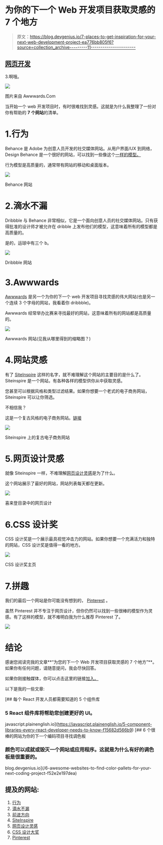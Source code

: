 # 为你的下一个 Web 开发项目获取灵感的 7 个地方

> 原文：<https://blog.devgenius.io/7-places-to-get-inspiration-for-your-next-web-development-project-ea776bb805f6?source=collection_archive---------11----------------------->

## [网页开发](https://bookeraziz.medium.com/list/web-development-c7f311f6fb22)

3.啊哦。

![](img/c6a1d381d9214f6bd86b68ac148c77a5.png)

图片来自 Awwwards.Com

当开始一个 web 开发项目时，有时很难找到灵感。这就是为什么我整理了一份对你有帮助的 **7 个网站**的清单。

# 1.行为

Behance 是 Adobe 为创意人员开发的社交媒体网站。从用户界面/UX 到网络，Design Behance 是一个很好的网站，可以找到一些像这个[一样的模型。](https://www.behance.net/gallery/96090691/Kongsberg-Digital-Kognifai?tracking_source=search_projects)

行为模型是高质量的，通常带有网站的移动和桌面版本。

![](img/e8e6696af13ace8e3dc65b94bb4e5a6e.png)

Behance 网站

# 2.滴水不漏

Dribbble 与 Behance 非常相似，它是一个面向创意人员的社交媒体网站。只有获得批准的设计师才被允许在 dribble 上发布他们的模型，这意味着所有的模型都是高质量的。

是的，运球中有三个 b。

![](img/3de7b8bb6e1f4625d6d7d6bfe4e1ad86.png)

Dribbble 网站

# 3.Awwwards

[Awwwards](https://www.awwwards.com/?gclid=Cj0KCQjwmPSSBhCNARIsAH3cYgZG2r1ZP65fd22UhE8x92dsLnIkf2w4YqIV_vbYunen771EM6YSvzEaAlkGEALw_wcB) 是另一个为你的下一个 web 开发项目寻找灵感的伟大网站(也是另一个连续 3 个字母的网站，我看着你 dribbble)。

Awwwards 经常举办比赛来寻找最好的网站，这意味着所有的网站都是高质量的。

![](img/1f0147417aafbd618a9df9518bc1a404.png)

Awwwards 网站(见我从哪里得到的缩略图？)

# 4.网站灵感

有了 [SiteInspire](https://www.siteinspire.com/) 这样的名字，就不难理解这个网站的主要目的是什么了。Siteinspire 是一个网站，有各种各样的模型供你从中获取灵感。

您甚至可以根据风格和类型过滤结果。如果你想要一个老式的电子商务网站，Siteinspire 可以让你筛选。

不相信我？

这是一个复古风格的电子商务网站。[链接](https://www.siteinspire.com/websites/1858-broolyn-superhero-supply-co)

![](img/3b8325ab1939978e69a66dee497042c7.png)

Siteinspire 上的复古电子商务网站

# 5.网页设计灵感

就像 Siteinspire 一样，不难理解[网页设计灵感](https://www.webdesign-inspiration.com/)是为了什么。

这个网站展示了最好的网站，网站列表每天都在更新。

![](img/94da870eff8af6ad47106e24e7db1daf.png)

喜来登目录中的网页设计

# 6.CSS 设计奖

CSS 设计奖是一个展示最具视觉冲击力的网站。如果你想要一个充满活力和独特的网站，CSS 设计奖是值得一看的地方。

![](img/d26c79ca551c2fa8d2768c6d9a7725c1.png)

CSS 设计奖主页

# 7.拼趣

我们的最后一个网站是你可能没有想到的， [Pinterest](https://www.pinterest.com/) 。

虽然 Pinterest 并不专注于网页设计，但你仍然可以找到一些很棒的模型作为灵感。有了这样的模型，就不难明白我为什么推荐 Pinterest 了。

![](img/3357a3619a787b3e746fa3c134a6d743.png)

# 结论

感谢您阅读完我的文章**“为您的下一个 Web 开发项目获取灵感的 7 个地方”**。如果你有任何问题，请随意提问，我会尽快回答。

如果你刚接触媒体，你可以点击这里的链接[加入。](https://bookeraziz.medium.com/membership)

以下是我的一些文章:

[](https://javascript.plainenglish.io/5-component-libraries-every-react-developer-needs-to-know-f15682d566b9) [## 每个 React 开发人员都需要知道的 5 个组件库

### 5 React 组件库将帮助您创建更好的 UI。

javascript.plainenglish.io](https://javascript.plainenglish.io/5-component-libraries-every-react-developer-needs-to-know-f15682d566b9) [](/6-awesome-websites-to-find-color-pallets-for-your-next-coding-project-f52e2e197dea) [## 6 个很棒的网站为你的下一个编码项目寻找调色板

### 颜色可以成就或毁灭一个网站或应用程序。这就是为什么有好的调色板是很重要的。

blog.devgenius.io](/6-awesome-websites-to-find-color-pallets-for-your-next-coding-project-f52e2e197dea) 

## 提及的网站:

1.  [行为](https://www.behance.net/search?search=graphic%20design&sdid=GZKZXXYX&mv=search)
2.  [滴水不漏](https://dribbble.com/)
3.  [前进方向](https://www.awwwards.com/?gclid=Cj0KCQjwmPSSBhCNARIsAH3cYgZG2r1ZP65fd22UhE8x92dsLnIkf2w4YqIV_vbYunen771EM6YSvzEaAlkGEALw_wcB)
4.  [SiteInspire](https://www.siteinspire.com/)
5.  [网页设计灵感](https://www.webdesign-inspiration.com/)
6.  [CSS 设计大奖](https://www.cssdesignawards.com/)
7.  [Pinterest](https://www.pinterest.com/pin/384987468154583671/)